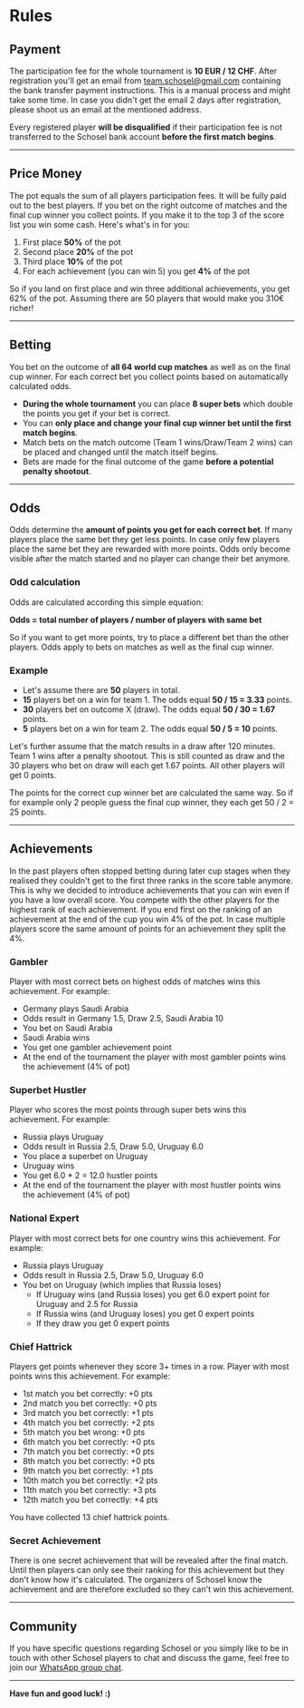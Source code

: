 
# Rules

## Payment
The participation fee for the whole tournament is **10 EUR / 12 CHF**. After registration you'll get an email from [team.schosel@gmail.com](mailto:team.schosel@gmail.com) containing the bank transfer payment instructions. This is a manual process and might take some time. In case you didn't get the email 2 days after registration, please shoot us an email at the mentioned address.

Every registered player **will be disqualified** if their participation fee is not transferred to the Schosel bank account **before the first match begins**.

---

## Price Money
The pot equals the sum of all players participation fees. It will be fully paid out to the best players. If you bet on the right outcome of matches and the final cup winner you collect points. If you make it to the top 3 of the score list you win some cash. Here's what's in for you:

  1. First place **50%** of the pot
  2. Second place **20%** of the pot
  3. Third place **10%** of the pot
  4. For each achievement (you can win 5) you get **4%** of the pot

So if you land on first place and win three additional achievements, you get 62% of the pot. Assuming there are 50 players that would make you 310€ richer!

---

## Betting
You bet on the outcome of **all 64 world cup matches** as well as on the final cup winner. For each correct bet you collect points based on automatically calculated odds.

* **During the whole tournament** you can place **8 super bets** which double the points you get if your bet is correct.
* You can **only place and change your final cup winner bet until the first match begins**.
* Match bets on the match outcome (Team 1 wins/Draw/Team 2 wins) can be placed and changed until the match itself begins.
* Bets are made for the final outcome of the game **before a potential penalty shootout**.

---

## Odds
Odds determine the **amount of points you get for each correct bet**. If many players place the same bet they get less points. In case only few players place the same bet they are rewarded with more points. Odds only become visible after the match started and no player can change their bet anymore.

### Odd calculation
Odds are calculated according this simple equation:

**Odds = total number of players / number of players with same bet**

So if you want to get more points, try to place a different bet than the other players. Odds apply to bets on matches as well as the final cup winner.

### Example

* Let's assume there are **50** players in total.
* **15** players bet on a win for team 1. The odds equal **50 / 15 = 3.33** points.
* **30** players bet on outcome X (draw). The odds equal **50 / 30 = 1.67** points.
* **5** players bet on a win for team 2. The odds equal **50 / 5 = 10** points.

Let's further assume that the match results in a draw after 120 minutes. Team 1 wins after a penalty shootout. This is still counted as draw and the 30 players who bet on draw will each get 1.67 points. All other players will get 0 points.

The points for the correct cup winner bet are calculated the same way. So if for example only 2 people guess the final cup winner, they each get 50 / 2 = 25 points.

---

## Achievements
In the past players often stopped betting during later cup stages when they realised they couldn't get to the first three ranks in the score table anymore. This is why we decided to introduce achievements that you can win even if you have a low overall score. You compete with the other players for the highest rank of each achievement. If you end first on the ranking of an achievement at the end of the cup you win 4% of the pot. In case multiple players score the same amount of points for an achievement they split the 4%.

### Gambler
Player with most correct bets on highest odds of matches wins this achievement.
For example:

* Germany plays Saudi Arabia
* Odds result in Germany 1.5, Draw 2.5, Saudi Arabia 10
* You bet on Saudi Arabia
* Saudi Arabia wins
* You get one gambler achievement point
* At the end of the tournament the player with most gambler points wins the achievement (4% of pot)

### Superbet Hustler
Player who scores the most points through super bets wins this achievement.
For example:

* Russia plays Uruguay
* Odds result in Russia 2.5, Draw 5.0, Uruguay 6.0
* You place a superbet on Uruguay
* Uruguay wins
* You get 6.0 * 2 = 12.0 hustler points
* At the end of the tournament the player with most hustler points wins the achievement (4% of pot)

### National Expert
Player with most correct bets for one country wins this achievement.
For example:

* Russia plays Uruguay
* Odds result in Russia 2.5, Draw 5.0, Uruguay 6.0
* You bet on Uruguay (which implies that Russia loses)
  - If Uruguay wins (and Russia loses) you get 6.0 expert point for Uruguay and 2.5 for Russia
  - If Russia wins (and Uruguay loses) you get 0 expert points
  - If they draw you get 0 expert points

### Chief Hattrick
Players get points whenever they score 3+ times in a row. Player with most points wins this achievement.
For example:

* 1st match you bet correctly: +0 pts
* 2nd match you bet correctly: +0 pts
* 3rd match you bet correctly: +1 pts
* 4th match you bet correctly: +2 pts
* 5th match you bet wrong: +0 pts
* 6th match you bet correctly: +0 pts
* 7th match you bet correctly: +0 pts
* 8th match you bet correctly: +0 pts
* 9th match you bet correctly: +1 pts
* 10th match you bet correctly: +2 pts
* 11th match you bet correctly: +3 pts
* 12th match you bet correctly: +4 pts

You have collected 13 chief hattrick points.

### Secret Achievement
There is one secret achievement that will be revealed after the final match. Until then players can only see their ranking for this achievement but they don't know how it's calculated. The organizers of Schosel know the achievement and are therefore excluded so they can't win this achievement.

---

## Community
If you have specific questions regarding Schosel or you simply like to be in touch with other Schosel players to chat and discuss the game, feel free to join our [WhatsApp group chat](https://chat.whatsapp.com/50I08RtgO1LJnDdXetLmL0).

---

**Have fun and good luck! :)**
